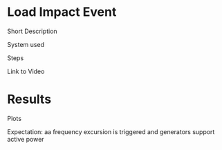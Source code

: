# Load Impact Event
Short Description

System used

Steps

Link to Video

# Results
Plots

Expectation: aa frequency excursion is triggered and generators support active power
